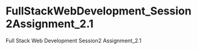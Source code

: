 # FullStackWebDevelopment_Session2Assignment_2.1
Full Stack Web Development Session2 Assignment_2.1
